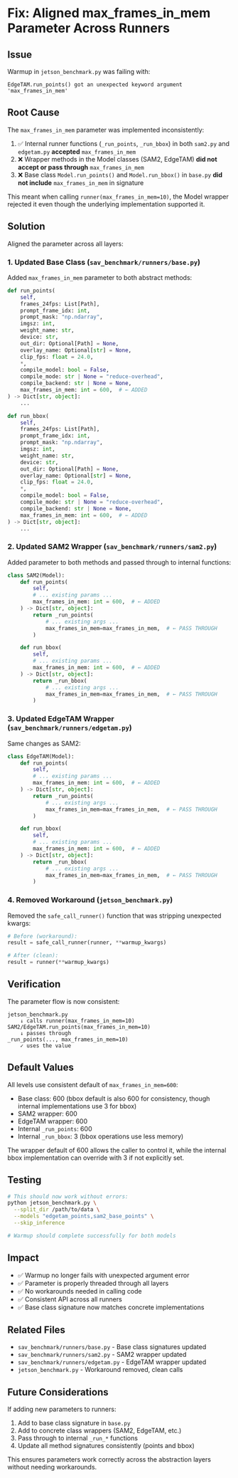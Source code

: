 # Fix: Aligned max_frames_in_mem Parameter Across Runners

## Issue

Warmup in `jetson_benchmark.py` was failing with:
```
EdgeTAM.run_points() got an unexpected keyword argument 'max_frames_in_mem'
```

## Root Cause

The `max_frames_in_mem` parameter was implemented inconsistently:

1. ✅ Internal runner functions (`_run_points`, `_run_bbox`) in both `sam2.py` and `edgetam.py` **accepted** `max_frames_in_mem`
2. ❌ Wrapper methods in the Model classes (SAM2, EdgeTAM) **did not accept or pass through** `max_frames_in_mem`
3. ❌ Base class `Model.run_points()` and `Model.run_bbox()` in `base.py` **did not include** `max_frames_in_mem` in signature

This meant when calling `runner(max_frames_in_mem=10)`, the Model wrapper rejected it even though the underlying implementation supported it.

## Solution

Aligned the parameter across all layers:

### 1. Updated Base Class (`sav_benchmark/runners/base.py`)

Added `max_frames_in_mem` parameter to both abstract methods:

```python
def run_points(
    self,
    frames_24fps: List[Path],
    prompt_frame_idx: int,
    prompt_mask: "np.ndarray",
    imgsz: int,
    weight_name: str,
    device: str,
    out_dir: Optional[Path] = None,
    overlay_name: Optional[str] = None,
    clip_fps: float = 24.0,
    *,
    compile_model: bool = False,
    compile_mode: str | None = "reduce-overhead",
    compile_backend: str | None = None,
    max_frames_in_mem: int = 600,  # ← ADDED
) -> Dict[str, object]:
    ...

def run_bbox(
    self,
    frames_24fps: List[Path],
    prompt_frame_idx: int,
    prompt_mask: "np.ndarray",
    imgsz: int,
    weight_name: str,
    device: str,
    out_dir: Optional[Path] = None,
    overlay_name: Optional[str] = None,
    clip_fps: float = 24.0,
    *,
    compile_model: bool = False,
    compile_mode: str | None = "reduce-overhead",
    compile_backend: str | None = None,
    max_frames_in_mem: int = 600,  # ← ADDED
) -> Dict[str, object]:
    ...
```

### 2. Updated SAM2 Wrapper (`sav_benchmark/runners/sam2.py`)

Added parameter to both methods and passed through to internal functions:

```python
class SAM2(Model):
    def run_points(
        self,
        # ... existing params ...
        max_frames_in_mem: int = 600,  # ← ADDED
    ) -> Dict[str, object]:
        return _run_points(
            # ... existing args ...
            max_frames_in_mem=max_frames_in_mem,  # ← PASS THROUGH
        )

    def run_bbox(
        self,
        # ... existing params ...
        max_frames_in_mem: int = 600,  # ← ADDED
    ) -> Dict[str, object]:
        return _run_bbox(
            # ... existing args ...
            max_frames_in_mem=max_frames_in_mem,  # ← PASS THROUGH
        )
```

### 3. Updated EdgeTAM Wrapper (`sav_benchmark/runners/edgetam.py`)

Same changes as SAM2:

```python
class EdgeTAM(Model):
    def run_points(
        self,
        # ... existing params ...
        max_frames_in_mem: int = 600,  # ← ADDED
    ) -> Dict[str, object]:
        return _run_points(
            # ... existing args ...
            max_frames_in_mem=max_frames_in_mem,  # ← PASS THROUGH
        )

    def run_bbox(
        self,
        # ... existing params ...
        max_frames_in_mem: int = 600,  # ← ADDED
    ) -> Dict[str, object]:
        return _run_bbox(
            # ... existing args ...
            max_frames_in_mem=max_frames_in_mem,  # ← PASS THROUGH
        )
```

### 4. Removed Workaround (`jetson_benchmark.py`)

Removed the `safe_call_runner()` function that was stripping unexpected kwargs:

```python
# Before (workaround):
result = safe_call_runner(runner, **warmup_kwargs)

# After (clean):
result = runner(**warmup_kwargs)
```

## Verification

The parameter flow is now consistent:

```
jetson_benchmark.py
    ↓ calls runner(max_frames_in_mem=10)
SAM2/EdgeTAM.run_points(max_frames_in_mem=10)
    ↓ passes through
_run_points(..., max_frames_in_mem=10)
    ✓ uses the value
```

## Default Values

All levels use consistent default of `max_frames_in_mem=600`:
- Base class: 600 (bbox default is also 600 for consistency, though internal implementations use 3 for bbox)
- SAM2 wrapper: 600
- EdgeTAM wrapper: 600
- Internal `_run_points`: 600
- Internal `_run_bbox`: 3 (bbox operations use less memory)

The wrapper default of 600 allows the caller to control it, while the internal bbox implementation can override with 3 if not explicitly set.

## Testing

```bash
# This should now work without errors:
python jetson_benchmark.py \
  --split_dir /path/to/data \
  --models "edgetam_points,sam2_base_points" \
  --skip_inference

# Warmup should complete successfully for both models
```

## Impact

- ✅ Warmup no longer fails with unexpected argument error
- ✅ Parameter is properly threaded through all layers
- ✅ No workarounds needed in calling code
- ✅ Consistent API across all runners
- ✅ Base class signature now matches concrete implementations

## Related Files

- `sav_benchmark/runners/base.py` - Base class signatures updated
- `sav_benchmark/runners/sam2.py` - SAM2 wrapper updated
- `sav_benchmark/runners/edgetam.py` - EdgeTAM wrapper updated
- `jetson_benchmark.py` - Workaround removed, clean calls

## Future Considerations

If adding new parameters to runners:
1. Add to base class signature in `base.py`
2. Add to concrete class wrappers (SAM2, EdgeTAM, etc.)
3. Pass through to internal `_run_*` functions
4. Update all method signatures consistently (points and bbox)

This ensures parameters work correctly across the abstraction layers without needing workarounds.
